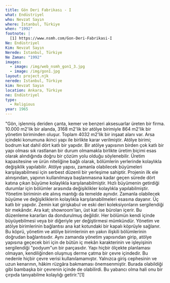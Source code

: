 ```yaml
---
title: Gön Deri Fabrikası - I
what: Endüstriyel
who: Nevzat Sayın
where: İstanbul, Türkiye
when: "1992"
footnote: |
  [1] https://www.nsmh.com/Gon-Deri-Fabrikasi-I
Ne: Endüstriyel
Kim: Nevzat Sayın
Nerede: Istanbul, Türkiye
Ne Zaman: "1992"
images:
  - image: /img/web_nsmh_gon1_3.jpg
  - image: /img/gon1.jpg
layout: project.njk
nerede: Istanbul, Türkiye
kim: Nevzat Sayın
location: Ankara, Türkiye
ne: Endüstriyel
type:
  - Religious
year: 1965
---
```

"Gön, işlenmiş deriden çanta, kemer ve benzeri aksesuarlar üreten bir firma. 10.000 m2'lik bir alanda, 3168 m2'lik bir atölye birimiyle 864 m2'lik bir yönetim biriminden oluşur. Toplam 4032 m2'lik bir inşaat alanı var. Arsa içindeki konumuna ikinci yapı ile birlikte karar verilmiştir. Atölye birimi; bodrum kat dahil dört katlı bir yapıdır. Bir atölye yapısının birden çok katlı bir yapı olması sık rastlanan bir durum olmamakla birlikte üretim biçimi esas olarak alındığında doğru bir çözüm yolu olduğu söylenebilir. Üretim kapasitesine ve ürün niteliğine bağlı olarak, bölümlerin yerlerinde kolaylıkla değişiklik yapılabilir. Atölye yapısı, zamanla olabilecek büyümeleri karşılayabilmesi için serbest düzenli bir yerleşime sahiptir. Projenin ilk ele alınışından, yapının kullanılmaya başlanmasına kadar geçen sürede dört katına çıkan büyüme kolaylıkla karşılanabilmiştir. Hızlı büyümenin getirdiği durumlar için bölümler arasında değişiklikler kolaylıkla yapılabilmiştir. Yönetim biriminin ele alınış mantığı da temelde aynıdır. Zamanla olabilecek büyüme ve değişikliklerin kolaylıkla karşılanabilmeleri esasına dayanır. Üç katlı bir yapıdır. Zemin kat girişkabul ve eski deri koleksiyonların sergilendiği bir mekândır. Ara kat; showroom'ları, üst kat ise büroları içerir. Bu düzenleme kararları da dondurulmuş değildir. Her bölümün kendi içinde büyüyebilmesi veya bir diğeriyle yer değiştirmesi mümkündür. Yönetim ve atölye birimlerinin bağlantısı ana kat kotundaki bir kapalı köprüyle sağlanır. Bu köprü, yönetim ve atölye birimlerinin en yakın ilişkili bölümlerinin doğrudan bağlantısıdır. Aynı zamanda yönetim yapısından girip, atölye yapısına geçecek biri için de bütün iç mekân karakterinin ve işleyişinin sergilendiği "podyum"un bir parçasıdır. Yapı hiçbir ölçekte planlaması olmayan, kendiliğinden oluşmuş derme çatma bir çevre içindedir. Bu nedenle hiçbir çevre verisi kullanılamamıştır. Yalnızca giriş cephesinin ve uzun kenarının, hâkim rüzgâra bakmaması önemsenmiştir. Burada olabildiği gibi bambaşka bir çevrenin içinde de olabilirdi. Bu yabancı olma hali onu bir çırpıda tanıyabilme kolaylığı getirir."\[1]